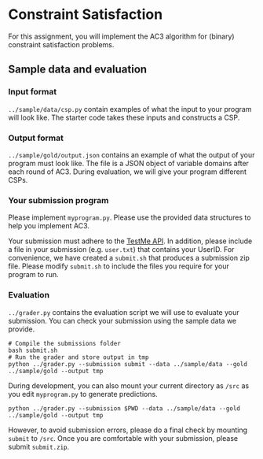 # Constraint Satisfaction

For this assignment, you will implement the AC3 algorithm for (binary) constraint satisfaction problems.


## Sample data and evaluation

### Input format

`../sample/data/csp.py` contain examples of what the input to your program will look like.
The starter code takes these inputs and constructs a CSP.


### Output format

`../sample/gold/output.json` contains an example of what the output of your program must look like.
The file is a JSON object of variable domains after each round of AC3.
During evaluation, we will give your program different CSPs.


### Your submission program

Please implement `myprogram.py`.
Please use the provided data structures to help you implement AC3.

Your submission must adhere to the [TestMe API](https://github.com/r2llab/testme).
In addition, please include a file in your submission (e.g. `user.txt`) that contains your UserID.
For convenience, we have created a `submit.sh` that produces a submission zip file.
Please modify `submit.sh` to include the files you require for your program to run.


### Evaluation
`../grader.py` contains the evaluation script we will use to evaluate your submission.
You can check your submission using the sample data we provide.

```
# Compile the submissions folder
bash submit.sh
# Run the grader and store output in tmp
python ../grader.py --submission submit --data ../sample/data --gold ../sample/gold --output tmp
```

During development, you can also mount your current directory as `/src` as you edit `myprogram.py` to generate predictions.

```
python ../grader.py --submission $PWD --data ../sample/data --gold ../sample/gold --output tmp
```

However, to avoid submission errors, please do a final check by mounting `submit` to `/src`.
Once you are comfortable with your submission, please submit `submit.zip`.
